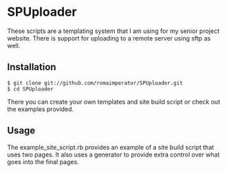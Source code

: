 SPUploader
==========

These scripts are a templating system that I am using for my senior project
website. There is support for uploading to a remote server using sftp as well.

Installation
------------

    $ git clone git://github.com/romaimperator/SPUploader.git
    $ cd SPUploader

There you can create your own templates and site build script or check out the
examples provided.

Usage
-----

The example_site_script.rb provides an example of a site build script that uses
two pages. It also uses a generator to provide extra control over what goes into
the final pages.
